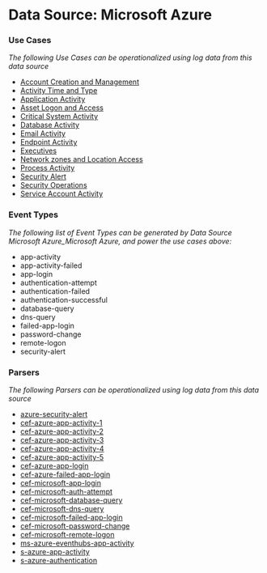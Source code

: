 Data Source: Microsoft Azure
============================

### Use Cases

_The following Use Cases can be operationalized using log data from this data source_

* [Account Creation and Management](usecase_account_creation_and_management.md)
* [Activity Time  and Type](usecase_activity_time__and_type.md)
* [Application Activity](usecase_application_activity.md)
* [Asset Logon and Access](usecase_asset_logon_and_access.md)
* [Critical System Activity](usecase_critical_system_activity.md)
* [Database Activity](usecase_database_activity.md)
* [Email Activity](usecase_email_activity.md)
* [Endpoint Activity](usecase_endpoint_activity.md)
* [Executives](usecase_executives.md)
* [Network zones and Location Access](usecase_network_zones_and_location_access.md)
* [Process Activity](usecase_process_activity.md)
* [Security Alert](usecase_security_alert.md)
* [Security Operations](usecase_security_operations.md)
* [Service Account Activity](usecase_service_account_activity.md)


### Event Types

_The following list of Event Types can be generated by Data Source Microsoft Azure_Microsoft Azure, and power the use cases above:_

- app-activity
- app-activity-failed
- app-login
- authentication-attempt
- authentication-failed
- authentication-successful
- database-query
- dns-query
- failed-app-login
- password-change
- remote-logon
- security-alert


### Parsers

_The following Parsers can be operationalized using log data from this data source_

* [azure-security-alert](parserContent_azure-security-alert.md)
* [cef-azure-app-activity-1](parserContent_cef-azure-app-activity-1.md)
* [cef-azure-app-activity-2](parserContent_cef-azure-app-activity-2.md)
* [cef-azure-app-activity-3](parserContent_cef-azure-app-activity-3.md)
* [cef-azure-app-activity-4](parserContent_cef-azure-app-activity-4.md)
* [cef-azure-app-activity-5](parserContent_cef-azure-app-activity-5.md)
* [cef-azure-app-login](parserContent_cef-azure-app-login.md)
* [cef-azure-failed-app-login](parserContent_cef-azure-failed-app-login.md)
* [cef-microsoft-app-login](parserContent_cef-microsoft-app-login.md)
* [cef-microsoft-auth-attempt](parserContent_cef-microsoft-auth-attempt.md)
* [cef-microsoft-database-query](parserContent_cef-microsoft-database-query.md)
* [cef-microsoft-dns-query](parserContent_cef-microsoft-dns-query.md)
* [cef-microsoft-failed-app-login](parserContent_cef-microsoft-failed-app-login.md)
* [cef-microsoft-password-change](parserContent_cef-microsoft-password-change.md)
* [cef-microsoft-remote-logon](parserContent_cef-microsoft-remote-logon.md)
* [ms-azure-eventhubs-app-activity](parserContent_ms-azure-eventhubs-app-activity.md)
* [s-azure-app-activity](parserContent_s-azure-app-activity.md)
* [s-azure-authentication](parserContent_s-azure-authentication.md)
